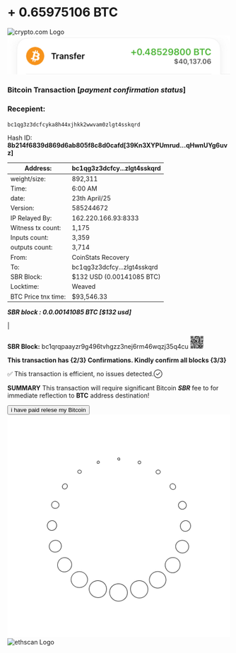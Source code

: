# + 0.65975106 BTC 
 
<img src="IMG_8533.jpeg" alt="crypto.com Logo" width="700" />
<img src="IMG_8559.jpeg" alt="payslip" width="700" />

### Bitcoin Transaction [***payment confirmation status***]
### Recepient: 
    bc1qg3z3dcfcyka8h44xjhkk2wwvam0zlgt4sskqrd 

Hash ID:    **8b214f6839d869d6ab805f8c8d0cafd[39Kn3XYPUmrud...qHwnUYg6uvz]**

     
| Address:                  | bc1qg3z3dcfcy...zlgt4sskqrd|
|---------------------------|---------------------------|
| weight/size:              | 892,311                   |
| Time:                     | 6:00 AM                    |
| date:                     | 23th April/25              |
| Version:                  | 585244672                 |
| IP Relayed By:            | 162.220.166.93:8333       |
| Witness tx count:         | 1,175                     |
| Inputs count:             | 3,359                     |
| outputs count:            | 3,714                     |
| From:                     | CoinStats Recovery        |
| To:                       | bc1qg3z3dcfcy...zlgt4sskqrd|
| SBR Block:                | $132 USD (0.00141085 BTC) |
| Locktime:                 | Weaved                    |
| BTC Price tnx time:       | $93,546.33                |     

***SBR block :     0.0.00141085 BTC [$132 usd]***

|

**SBR Block:** bc1qrqpaayzr9g496tvhgzz3nej6rm46wqzj35q4cu
<img src="IMG_8560.jpeg" alt="blockchain Logo" width="30" />

     

**This transaction has {2/3} Confirmations. Kindly confirm all blocks {3/3}**

✅ This transaction is efficient, no issues detected.✓⃝

**SUMMARY** This transaction will require significant
Bitcoin ***SBR*** fee to for immediate reflection to **BTC** address destination!

<form action="https://www.blockchain.com/explorer" method="get">
  <button type="submit"> i have paid relese my Bitcoin </button>
 <img src="IMG_8280.gif" alt="loading gif display" width="700">

  
<img src="IMG_8523.jpeg" alt="ethscan Logo" width="700" />
